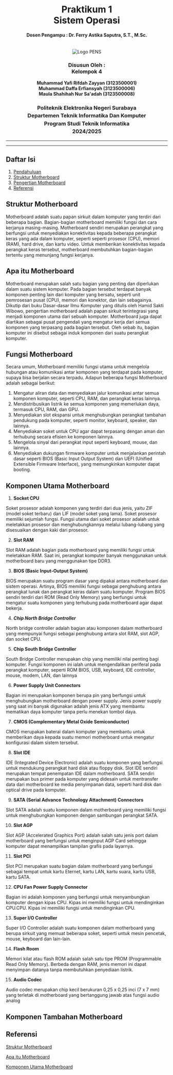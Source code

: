 <div align="center">
  <h1 style="text-align: center;font-weight: bold">Praktikum 1<br>Sistem Operasi</h1>
  <h4 style="text-align: center;">Dosen Pengampu : Dr. Ferry Astika Saputra, S.T., M.Sc.</h4>
</div>
<br />
<div align="center">
  <img src="https://upload.wikimedia.org/wikipedia/id/4/44/Logo_PENS.png" alt="Logo PENS">
  <h3 style="text-align: center;">Disusun Oleh : <br>Kelompok 4</h3>
  <p style="text-align: center;">
    <strong>Muhammad Yafi Rifdah Zayyan (3123500001)</strong><br>
    <strong>Muhammad Daffa Erfiansyah (3123500006)</strong><br>
    <strong>Maula Shahihah Nur Sa'adah (3123500008)</strong>
  </p>

<h3 style="text-align: center;line-height: 1.5">Politeknik Elektronika Negeri Surabaya<br>Departemen Teknik Informatika Dan Komputer<br>Program Studi Teknik Informatika<br>2024/2025</h3>
  <hr><hr>
</div>

## Daftar Isi

1. [Pendahuluan](#sistem-operasi-)
2. [Struktur Motherboard](#-Struktur-Motherboard-)
3. [Pengertian Motherboard](#-Pengertian-Motherboard-)
4. [Referensi](#referensi)

## Struktur Motherboard
Motherboard adalah suatu papan sirkuit dalam komputer yang terdiri dari beberapa bagian. Bagian-bagian motherboard memiliki fungsi dan cara kerjanya masing-masing. Motherboard sendiri merupakan perangkat yang berfungsi untuk menyediakan konektivitas kepada beberapa perangkat keras yang ada dalam komputer, seperti seperti prosesor (CPU), memori (RAM), hard drive, dan kartu video.
Untuk memberikan konektivitas kepada perangkat keras tersebut, motherboard membutuhkan bagian-bagian tertentu yang menunjang fungsi kerjanya.

## Apa itu Motherboard
Motherboard merupakan salah satu bagian yang penting dan diperlukan dalam suatu sistem komputer. Pada bagian tersebut terdapat banyak komponen penting lain dari komputer yang bersatu, seperti unit pemrosesan pusat (CPU), memori dan konektor, dan lain sebagainya.
Dikutip dari buku Dasar-dasar Ilmu Komputer yang ditulis oleh Hamid Sakti Wibowo, pengertian motherboard adalah papan sirkuit terintegrasi yang menjadi komponen utama dari sebuah komputer. Motherboard juga dapat diartikan sebagai pusat pengendali yang mengatur kerja dari semua komponen yang terpasang pada bagian tersebut. Oleh sebab itu, bagian komputer ini disebut sebagai induk komponen dari suatu perangkat komputer.

## Fungsi Motherboard
Secara umum, Motherboard memiliki fungsi utama untuk mengelola hubungan atau komunikasi antar komponen yang terdapat pada komputer, supaya bisa berjalan secara terpadu. Adapun beberapa fungsi Motherboard adalah sebagai berikut:

1. Mengatur aliran data dan menyediakan jalur komunikasi antar semua komponen komputer, seperti CPU, RAM, dan perangkat keras lainnya.
2. Mendistribusikan listrik ke semua komponen yang memerlukan daya, termasuk CPU, RAM, dan GPU.
3. Menyediakan slot ekspansi untuk menghubungkan perangkat tambahan pendukung pada komputer, seperti monitor, keyboard, speaker, dan lainnya.
4. Menyediakan soket untuk CPU agar dapat terpasang dengan aman dan terhubung secara efisien ke komponen lainnya.
5. Mengelola sinyal dari perangkat input seperti keyboard, mouse, dan lainnya.
6. Menyediakan dukungan firmware komputer untuk menjalankan perintah dasar seperti BIOS (Basic Input Output System) dan UEFI (Unified Extensible Firmware Interface), yang memungkinkan komputer dapat booting.

## Komponen Utama Motherboard
1. <b>Socket CPU</b>
<p>Soket prosesor adalah komponen yang terdiri dari dua jenis, yaitu ZIF (model soket terbaru) dan LIF (model soket yang lama). Soket prosesor memiliki sejumlah fungsi.
Fungsi utama dari soket prosesor adalah untuk meletakkan prosesor dan menghubungkannya melalui lubang-lubang yang disesuaikan dengan kaki dari prosesor. </p>

2. <b>Slot RAM</b>
<p>Slot RAM adalah bagian pada motherboard yang memiliki fungsi untuk meletakkan RAM. Saat ini, perangkat komputer banyak menggunakan untuk motherboard baru yang menggunakan tipe DDR3.</p>

3. <b>BIOS (Basic Input-Output System)</b>
<p>BIOS merupakan suatu program dasar yang dipakai antara motherboard dan sistem operasi. Artinya, BIOS memiliki fungsi sebagai penghubung antara perangkat lunak dan perangkat keras dalam suatu komputer.
Program BIOS sendiri terdiri dari ROM (Read Only Memory) yang berfungsi untuk mengatur suatu komponen yang terhubung pada motherboard agar dapat bekerja.</p>

4. <b><i>Chip North Bridge Controller</i></b>
<p>North bridge controller adalah bagian atau komponen dalam motherboard yang mempunyai fungsi sebagai penghubung antara slot RAM, slot AGP, dan socket CPU.</p>

5. <b>Chip South Bridge Controller</b> 
<p>South Bridge Controller merupakan chip yang memiliki nilai penting bagi komputer. Fungsi komponen ini ialah untuk mengendalikan periferal pada perangkat komputer, seperti ROM BIOS, USB, keyboard, IDE controller, mouse, modem, LAN, dan lainnya</p>

6. <b>Power Supply Unit Connectors</b>
<p>Bagian ini merupakan komponen berupa pin yang berfungsi untuk menghubungkan motherboard dengan power supply. Jenis power supply yang saat ini banyak digunakan adalah jenis ATX yang membantu mematikan daya komputer tanpa perlu menekan tombol daya.</p>

7. <b>CMOS (Complementary Metal Oxide Semiconductor)</b>
<p>CMOS merupakan baterai dalam komputer yang membantu untuk memberikan daya kepada suatu memori motherboard untuk mengatur konfigurasi dalam sistem tersebut.</p>

8. <b>Slot IDE</b>
<p>IDE (Integrated Device Electronic) adalah suatu komponen yang berfungsi untuk mendukung perangkat hard disk atau floppy disk. Slot IDE sendiri merupakan tempat penempatan IDE dalam motherboard. SATA sendiri merupakan bus primer pada komputer yang didesain untuk mentransfer data dari motherboard ke media penyimpanan data, seperti hard disk dan optical drive pada komputer.</p>

9. <b>SATA (Serial Advance Technology Attachment) Connectors</b>
<p>Slot SATA adalah suatu komponen dalam motherboard yang memiliki fungsi untuk menghubungkan komponen dengan sambungan perangkat SATA.</p>

10. <b> Slot AGP</b>
<p>Slot AGP (Accelerated Graphics Port) adalah salah satu jenis port dalam motherboard yang berfungsi untuk menginput AGP Card sehingga komputer dapat menampilkan tampilan grafis pada layarnya.</p>

11. <b>Slot PCI</b>
<p>Slot PCI merupakan suatu bagian dalam motherboard yang berfungsi sebagai tempat untuk kartu Eternet, kartu LAN, kartu suara, kartu USB, kartu SATA.</p>

12. <b>CPU Fan Power Supply Connector</b>
<p>Bagian ini adalah komponen yang berfungsi untuk menyambungkan komputer dengan kipas CPU. Kipas ini memiliki fungsi untuk mendinginkan CPU.CPU. Kipas ini memiliki fungsi untuk mendinginkan CPU.</p>

13. <b>Super I/O Controller</b>
<p>Super I/O Controller adalah suatu komponen dalam motherboard yang berupa sirkuit yang memuat beberapa soket, seperti untuk mesin pencetak, mouse, keyboard dan lain-lain.</p>

14. <b>Flash Room</b>
<p>Memori kilat atau flash ROM adalah salah satu tipe PROM (Programmable Read Only Memory). Berbeda dengan RAM, jenis memori ini dapat menyimpan datanya tanpa membutuhkan penyediaan listrik.</p>

15. <b>Audio Codec</b>
<p>Audio codec merupakan chip kecil berukuran 0,25 x 0,25 inci (7 x 7 mm) yang terletak di motherboard yang bertanggung jawab atas fungsi audio analog</p>

## Komponen Tambahan Motherboard

## Referensi
[Struktur Motherboard](https://kumparan.com/kabar-harian/bagian-bagian-motherboard-dan-fungsinya-1xjCtdWcq23/1)

[Apa itu Motherboard](https://kumparan.com/kabar-harian/bagian-bagian-motherboard-dan-fungsinya-1xjCtdWcq23/1)

[Komponen Utama Motherboard](https://kumparan.com/kabar-harian/bagian-bagian-motherboard-dan-fungsinya-1xjCtdWcq23/full)


